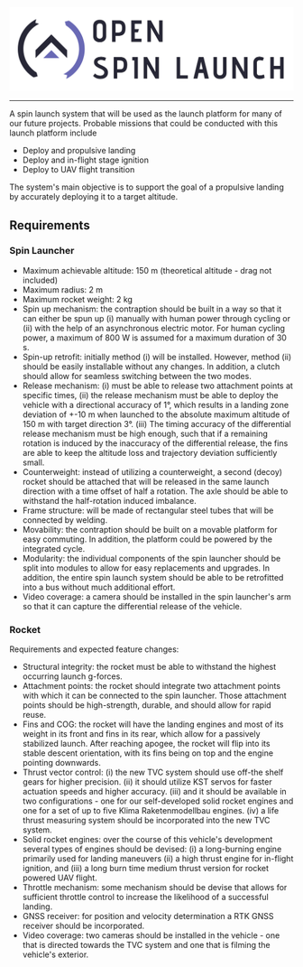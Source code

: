 ![](design/logos/open_spin_launch_logo_text.png)

------------------------------------------------

A spin launch system that will be used as the launch platform for many of our future projects. Probable missions that could be conducted with this launch platform include

- Deploy and propulsive landing
- Deploy and in-flight stage ignition
- Deploy to UAV flight transition

The system's main objective is to support the goal of a propulsive landing by accurately deploying it to a target altitude. 

## Requirements

### Spin Launcher

- Maximum achievable altitude: 150 m (theoretical altitude - drag not included)
- Maximum radius: 2 m
- Maximum rocket weight: 2 kg
- Spin up mechanism: 
the contraption should be built in a way so that it can either be spun up  (i) manually with human power through cycling or (ii) with the help of an asynchronous electric motor. 
For human cycling power, a maximum of 800 W is assumed for a maximum duration of 30 s.
- Spin-up retrofit: initially method (i) will be installed. However, method (ii) should be easily installable without any changes. In addition, a clutch should allow for seamless switching between the two modes. 
- Release mechanism: (i) must be able to release two attachment points at specific times, (ii) the release mechanism must be able to deploy the vehicle with a directional accuracy of 1°, which results in a landing zone deviation of +-10 m when launched to the absolute maximum altitude of 150 m with target direction 3°. (iii) The timing accuracy of the differential release mechanism must be high enough, such that if a remaining rotation is induced by the inaccuracy of the differential release, the fins are able to keep the altitude loss and trajectory deviation sufficiently small. 
- Counterweight: instead of utilizing a counterweight, a second (decoy) rocket should be attached that will be released in the same launch direction with a time offset of half a rotation. The axle should be able to withstand the half-rotation induced imbalance. 
- Frame structure: will be made of rectangular steel tubes that will be connected by welding.
- Movability: the contraption should be built on a movable platform for easy commuting. In addition, the platform could be powered by the integrated cycle.  
- Modularity: the individual components of the spin launcher should be split into modules to allow for easy replacements and upgrades. In addition, the entire spin launch system should be able to be retrofitted into a bus without much additional effort. 
- Video coverage: a camera should be installed in the spin launcher's arm so that it can capture the differential release of the vehicle. 

### Rocket

Requirements and expected feature changes:

- Structural integrity: the rocket must be able to withstand the highest occurring launch g-forces. 
- Attachment points: the rocket should integrate two attachment points with which it can be connected to the spin launcher. Those attachment points should be high-strength, durable, and should allow for rapid reuse. 
- Fins and COG: the rocket will have the landing engines and most of its weight in its front and fins in its rear, which allow for a passively stabilized launch. After reaching apogee, the rocket will flip into its stable descent orientation, with its fins being on top and the engine pointing downwards. 
- Thrust vector control: (i) the new TVC system should use off-the shelf gears for higher precision. (ii) it should utilize KST servos for faster actuation speeds and higher accuracy. (iii) and it should be available in two configurations - one for our self-developed solid rocket engines and one for a set of up to five Klima Raketenmodellbau engines. (iv) a life thrust measuring system should be incorporated into the new TVC system. 
- Solid rocket engines: over the course of this vehicle's development several types of engines should be devised: (i) a long-burning engine primarily used for landing maneuvers (ii) a high thrust engine for in-flight ignition, and (iii) a long burn time medium thrust version for rocket powered UAV flight.  
- Throttle mechanism: some mechanism should be devise that allows for sufficient throttle control to increase the likelihood of a successful landing. 
- GNSS receiver: for position and velocity determination a RTK GNSS receiver should be incorporated. 
- Video coverage: two cameras should be installed in the vehicle - one that is directed towards the TVC system and one that is filming the vehicle's exterior. 
